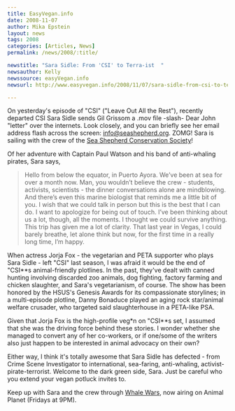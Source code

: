 ```yaml
---
title: EasyVegan.info 
date: 2008-11-07
author: Mika Epstein
layout: news
tags: 2008
categories: [Articles, News]
permalink: /news/2008/:title/

newstitle: "Sara Sidle: From 'CSI' to Terra-ist  "
newsauthor: Kelly  
newssource: easyVegan.info  
newsurl: http://www.easyvegan.info/2008/11/07/sara-sidle-from-csi-to-terra-ist/  

---
```


On yesterday's episode of "CSI" ("Leave Out All the Rest"), recently departed CSI Sara Sidle sends Gil Grissom a .mov file -slash- Dear John "letter" over the internets. Look closely, and you can briefly see her email address flash across the screen: info@seashepherd.org. ZOMG! Sara is sailing with the crew of the [Sea Shepherd Conservation Society](http://www.seashepherd.org/)!

Of her adventure with Captain Paul Watson and his band of anti-whaling pirates, Sara says,

> Hello from below the equator, in Puerto Ayora. We’ve been at sea for over a month now. Man, you wouldn’t believe the crew - students, activists, scientists - the dinner conversations alone are mindblowing. And there’s even this marine biologist that reminds me a little bit of you. I wish that we could talk in person but this is the best that I can do. I want to apologize for being out of touch. I’ve been thinking about us a lot, though, all the moments. I thought we could survive anything. This trip has given me a lot of clarity. That last year in Vegas, I could barely breathe, let alone think but now, for the first time in a really long time, I’m happy.

When actress Jorja Fox - the vegetarian and PETA supporter who plays Sara Sidle - left "CSI" last season, I was afraid it would be the end of "CSI**s animal-friendly plotlines. In the past, they've dealt with canned hunting involving discarded zoo animals, dog fighting, factory farming and chicken slaughter, and Sara's vegetarianism, of course. The show has been honored by the HSUS's Genesis Awards for its compassionate storylines; in a multi-episode plotline, Danny Bonaduce played an aging rock star/animal welfare crusader, who targeted said slaughterhouse in a PETA-like PSA.

Given that Jorja Fox is the high-profile veg*n on "CSI**s set, I assumed that she was the driving force behind these stories. I wonder whether she managed to convert any of her co-workers, or if one/some of the writers also just happen to be interested in animal advocacy on their own?

Either way, I think it's totally awesome that Sara Sidle has defected - from Crime Scene Investigator to international, sea-faring, anti-whaling, activist-pirate-terrorist. Welcome to the dark green side, Sara. Just be careful who you extend your vegan potluck invites to.

Keep up with Sara and the crew through [Whale Wars](http://animal.discovery.com/tv/whale-wars/), now airing on Animal Planet (Fridays at 9PM).

